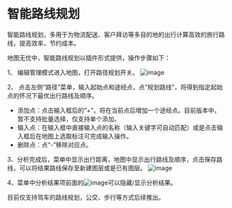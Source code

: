 # 智能路线规划

智能路线规划，多用于为物流配送、客户拜访等多目的地的出行计算高效的旅行路线，提高效率，节约成本。

地图无忧中，智能路线规划以插件形式提供，操作步骤如下：

1、 编辑管理模式进入地图，打开路径规划开关。
![image](https://pic.dituwuyou.com/map%2Fpicture%2Fpath.png)

2、 点击左侧“路径”菜单，输入起始点和途经点，点“规划路线”，将得到指定起始点的怀况下最优出行路线及顺序。
- 添加点：点击输入框后的“+”，将在当前点后增加一个途经点。目前版本中，暂不支持批量选择，仅支持单个添加。
- 输入点：在输入框中直接输入点的名称（输入关键字可自动匹配）或是点击输入框后在地图上选取标注可完成输入操作。
- 删除点：点“-”移除对应点。

3、分析完成后，菜单中显示出行距离，地图中显示出行路线及顺序，点击保存路线，可以将结果路线保存至新建图层或是已有图层。
![image](https://pic.dituwuyou.com/map%2Fpicture%2Fpath2.png)


4、菜单中分析结果项前面的![image](https://pic.dituwuyou.com/map%2Fpicture%2Ficon%2Fvisible.jpg)可以隐藏/显示分析结果。


目前仅支持驾车的路线规划，公交、步行等方式后续推出。

